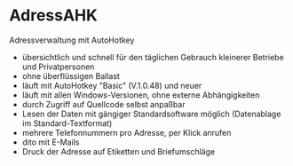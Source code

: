 # AdressAHK
Adressverwaltung mit AutoHotkey
- übersichtlich und schnell für den täglichen Gebrauch kleinerer Betriebe und Privatpersonen 
- ohne überflüssigen Ballast
- läuft mit AutoHotkey "Basic" (V.1.0.48) und neuer 
- läuft mit allen Windows-Versionen, ohne externe Abhängigkeiten
- durch Zugriff auf Quellcode selbst anpaßbar
- Lesen der Daten mit gängiger Standardsoftware möglich (Datenablage im Standard-Textformat)
- mehrere Telefonnummern pro Adresse, per Klick anrufen
- dito mit E-Mails
- Druck der Adresse auf Etiketten und Briefumschläge

